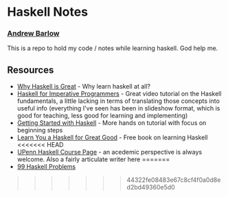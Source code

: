 # Haskell Notes
### [Andrew Barlow](https://github.com/dandrewbarlow)

This is a repo to hold my code / notes while learning haskell. God help me.

## Resources
* [Why Haskell is Great](https://youtu.be/RqvCNb7fKsg) - Why learn haskell at all?
* [Haskell for Imperative Programmers](https://www.youtube.com/playlist?list=PLe7Ei6viL6jGp1Rfu0dil1JH1SHk9bgDV) - Great video tutorial on the Haskell fundamentals, a little lacking in terms of translating those concepts into useful info (everything I've seen has been in slideshow format, which is good for teaching, less good for learning and implementing)
* [Getting Started with Haskell](https://youtu.be/fJRBeWwdby8) - More hands on tutorial with focus on beginning steps
* [Learn You a Haskell for Great Good](http://learnyouahaskell.com/) - Free book on learning Haskell
<<<<<<< HEAD
* [UPenn Haskell Course Page](https://www.seas.upenn.edu/~cis194/fall16/lectures/01-intro.html) - an acedemic perspective is always welcome. Also a fairly articulate writer here
=======
* [99 Haskell Problems](https://wiki.haskell.org/H-99:_Ninety-Nine_Haskell_Problems)
>>>>>>> 44322fe08483e67c8cf4f0a0d8ed2bd49360e5d0
